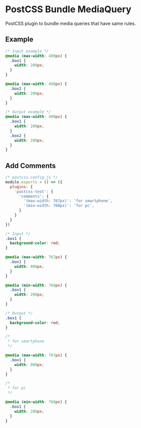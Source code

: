 # PostCSS Bundle MediaQuery
PostCSS plugin to bundle media queries that have same rules.

## Example
```css
/* Input example */
@media (max-width: 400px) {
  .box1 {
    width: 200px;
  }
}

@media (max-width: 400px) {
  .box2 {
    width: 200px;
  }
}
```
```css
/* Output example */
@media (max-width: 400px) {
  .box1 {
    width: 200px;
  }
  .box2 {
    width: 200px;
  }
}
```

## Add Comments
```js
/* postcss.config.js */
module.exports = () => ({
  plugins: {
    'postcss-test': {
      'comments': {
        '(max-width: 767px)': 'for smartphone',
        '(min-width: 768px)': 'for pc',
      }
    }
  }
})
```
```css
/* Input */
.box1 {
  background-color: red;
}

@media (max-width: 767px) {
  .box1 {
    width: 800px;
  }
}

@media (min-width: 768px) {
  .box1 {
    width: 200px;
  }
}
```
```css
/* Output */
.box1 {
  background-color: red;
}

/* 
 * for smartphone
 */

@media (max-width: 767px) {
  .box1 {
    width: 800px;
  }
}

/* 
 * for pc
 */

@media (min-width: 768px) {
  .box1 {
    width: 200px;
  }
}
```